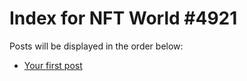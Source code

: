 # Index for NFT World #4921
Posts will be displayed in the order below:

- [Your first post](./001-first.md)

